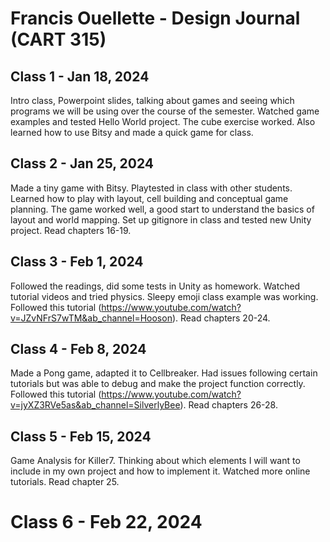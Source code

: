 # Francis Ouellette - Design Journal (CART 315)

## Class 1 - Jan 18, 2024 
Intro class, Powerpoint slides, talking about games and seeing which programs we will be using over the course of the semester. Watched game examples and tested Hello World project. The cube exercise worked. Also learned how to use Bitsy and made a quick game for class.

## Class 2 - Jan 25, 2024 
Made a tiny game with Bitsy. Playtested in class with other students. Learned how to play with layout, cell building and conceptual game planning. The game worked well, a good start to understand the basics of layout and world mapping. Set up gitignore in class and tested new Unity project. Read chapters 16-19.

## Class 3 - Feb 1, 2024 
Followed the readings, did some tests in Unity as homework. Watched tutorial videos and tried physics. Sleepy emoji class example was working. Followed this tutorial (https://www.youtube.com/watch?v=JZvNFrS7wTM&ab_channel=Hooson). Read chapters 20-24.

## Class 4 - Feb 8, 2024 
Made a Pong game, adapted it to Cellbreaker. Had issues following certain tutorials but was able to debug and make the project function correctly. Followed this tutorial (https://www.youtube.com/watch?v=jyXZ3RVe5as&ab_channel=SilverlyBee). Read chapters 26-28. 

## Class 5 - Feb 15, 2024 
Game Analysis for Killer7. Thinking about which elements I will want to include in my own project and how to implement it. Watched more online tutorials. Read chapter 25.

# Class 6 - Feb 22, 2024 

